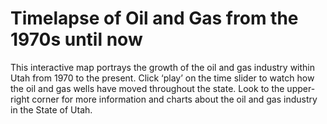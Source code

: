 # Timelapse of Oil and Gas from the 1970s until now

This interactive map portrays the growth of the oil and gas industry within Utah from 1970 to the present. 
Click ‘play’ on the time slider to watch how the oil and gas wells have moved throughout the state. 
Look to the upper-right corner for more information and charts about the oil and gas industry in the State of Utah.
